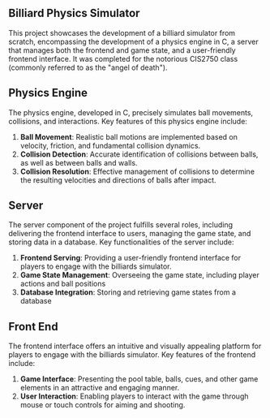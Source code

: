 <h2>Billiard Physics Simulator</h2>

This project showcases the development of a billiard simulator from scratch, encompassing the development of a physics engine in C, a server that manages both the frontend and game state, and a user-friendly frontend interface. It was completed for the notorious CIS2750 class (commonly referred to as the "angel of death").

<h2>Physics Engine</h2>

The physics engine, developed in C, precisely simulates ball movements, collisions, and interactions. Key features of this physics engine include:

1.  **Ball Movement**: Realistic ball motions are implemented based on velocity, friction, and fundamental collision dynamics.
2.  **Collision Detection**: Accurate identification of collisions between balls, as well as between balls and walls.
3.  **Collision Resolution**: Effective management of collisions to determine the resulting velocities and directions of balls after impact.

<h2>Server</h2>

  
The server component of the project fulfills several roles, including delivering the frontend interface to users, managing the game state, and storing data in a database. Key functionalities of the server include:

1.  **Frontend Serving**: Providing a user-friendly frontend interface for players to engage with the billiards simulator.
2.  **Game State Management**: Overseeing the game state, including player actions and ball positions
3.  **Database Integration**: Storing and retrieving game states from a database

<h2>Front End</h2>

The frontend interface offers an intuitive and visually appealing platform for players to engage with the billiards simulator. Key features of the frontend include:

1.  **Game Interface**: Presenting the pool table, balls, cues, and other game elements in an attractive and engaging manner.
2.  **User Interaction**: Enabling players to interact with the game through mouse or touch controls for aiming and shooting.

